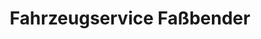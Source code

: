 ---
title: "Fahrzeugservice Faßbender"
url: /hennef-sieg/fahrzeugservice-fassbender/
shop: Autowerkstatt
---